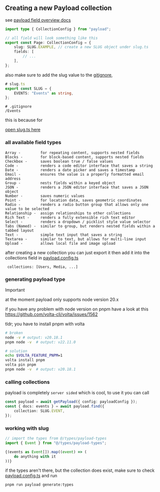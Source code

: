 ## Creating a new Payload collection

see [payload field overview docs](https://payloadcms.com/docs/fields/overview)

```ts
import type { CollectionConfig } from "payload";

// all field will look something like this
export const Page: CollectionConfig = {
    slug: SLUG.EXAMPLE, // create a new SLUG object under slug.ts
    fields: [
        // ...
    ],
};
```

also make sure to add the slug value to the [gitignore](../../.gitignore),

```ts
# slug.ts
export const SLUG = {
    EVENTS: "Events" as string,
};
```

```
# .gitignore
/Events
```

this is because for

[open slug.ts here](../libs/consts/slug.ts)

### all available field types

```
Array -         for repeating content, supports nested fields
Blocks -        for block-based content, supports nested fields
Checkbox -      saves boolean true / false values
Code -          renders a code editor interface that saves a string
Date -          renders a date picker and saves a timestamp
Email -         ensures the value is a properly formatted email address
Group -         nests fields within a keyed object
JSON -          renders a JSON editor interface that saves a JSON object
Number -        saves numeric values
Point -         for location data, saves geometric coordinates
Radio -         renders a radio button group that allows only one value to be selected
Relationship -  assign relationships to other collections
Rich Text -     renders a fully extensible rich text editor
Select -        renders a dropdown / picklist style value selector
Tabs (Named) -  similar to group, but renders nested fields within a tabbed layout
Text -          simple text input that saves a string
Textarea -      similar to text, but allows for multi-line input
Upload -        allows local file and image upload
```

after creating a new collection you can just export it then add it into the collections field in [payload.config.ts](../payload.config.ts)

```
 collections: [Users, Media, ...]
```

### generating payload type

> [!IMPORTANT]  
> at the moment payload only supports node version 20.x

if you have any problem with node version on pnpm have a look at this
https://github.com/volta-cli/volta/issues/1562

tldr; you have to install pnpm with volta

```bash
# broken
node -v # output: v20.18.1
pnpm node -v  # output: v22.11.0

# solution
echo $VOLTA_FEATURE_PNPM=1
volta install pnpm
volta pin pnpm
pnpm node -v  # output: v20.18.1
```

### calling collections

payload is completely `server sided` which is cool,
to use it you can call

```ts
const payload = await getPayload({ config: payloadConfig });
const { docs: events } = await payload.find({
    collection: SLUG.EVENT,
});
```

### working with slug

```ts
// import the types from @/types/payload-types
import { Event } from "@/types/payload-types";

{(events as Event[]).map((event) => (
    do anything with it
))}
```

if the types aren't there, but the collection does exist, make sure to check [payload.config.ts](../payload.config.ts) and run

`pnpm run payload generate:types`

